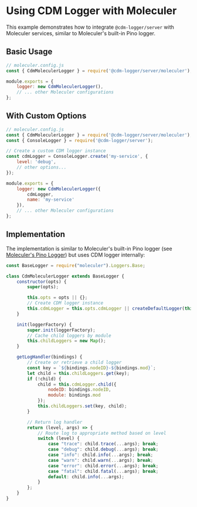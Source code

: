 # Using CDM Logger with Moleculer

This example demonstrates how to integrate `@cdm-logger/server` with Moleculer services, similar to Moleculer's built-in Pino logger.

## Basic Usage

```javascript
// moleculer.config.js
const { CdmMoleculerLogger } = require('@cdm-logger/server/moleculer');

module.exports = {
    logger: new CdmMoleculerLogger(),
    // ... other Moleculer configurations
};
```

## With Custom Options

```javascript
// moleculer.config.js
const { CdmMoleculerLogger } = require('@cdm-logger/server/moleculer');
const { ConsoleLogger } = require('@cdm-logger/server');

// Create a custom CDM logger instance
const cdmLogger = ConsoleLogger.create('my-service', {
    level: 'debug',
    // other options...
});

module.exports = {
    logger: new CdmMoleculerLogger({
        cdmLogger,
        name: 'my-service'
    }),
    // ... other Moleculer configurations
};
```

## Implementation

The implementation is similar to Moleculer's built-in Pino logger (see [Moleculer's Pino Logger](https://github.com/moleculerjs/moleculer/blob/master/src/loggers/pino.js)) but uses CDM logger internally:

```javascript
const BaseLogger = require("moleculer").Loggers.Base;

class CdmMoleculerLogger extends BaseLogger {
    constructor(opts) {
        super(opts);

        this.opts = opts || {};
        // Create CDM logger instance
        this.cdmLogger = this.opts.cdmLogger || createDefaultLogger(this.opts.name || "moleculer");
    }

    init(loggerFactory) {
        super.init(loggerFactory);
        // Cache child loggers by module
        this.childLoggers = new Map();
    }

    getLogHandler(bindings) {
        // Create or retrieve a child logger
        const key = `${bindings.nodeID}-${bindings.mod}`;
        let child = this.childLoggers.get(key);
        if (!child) {
            child = this.cdmLogger.child({
                nodeID: bindings.nodeID,
                module: bindings.mod
            });
            this.childLoggers.set(key, child);
        }

        // Return log handler
        return (level, args) => {
            // Route log to appropriate method based on level
            switch (level) {
                case "trace": child.trace(...args); break;
                case "debug": child.debug(...args); break;
                case "info": child.info(...args); break;
                case "warn": child.warn(...args); break;
                case "error": child.error(...args); break;
                case "fatal": child.fatal(...args); break;
                default: child.info(...args);
            }
        };
    }
} 